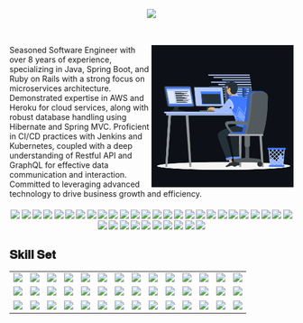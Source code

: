 <p align="center">
  <a href="https://github.com/DenverCoder1/readme-typing-svg">
    <img src="https://readme-typing-svg.herokuapp.com?lines=Full-Stack+Developer;Good+Team-Player;Passionate%20Developer;Specialized%20in%20JavaScript%20and%20TypeScript;React,%20Vue,%20Angular%20for%20the%20Front-End;Node.js,%20Python%20for%20the%20Back-End;Always%20learning%20new%20things&center=true&width=500&height=50">
  </a>
</p>

<br />

<p><img align="right" width="50%" src="javascript.gif" alt="NGUD" /></p>

<p>Seasoned Software Engineer with over 8 years of experience, specializing in Java, Spring Boot, and Ruby on Rails with a strong focus on microservices architecture. Demonstrated expertise in AWS and Heroku for cloud services, along with robust database handling using Hibernate and Spring MVC. Proficient in CI/CD practices with Jenkins and Kubernetes, coupled with a deep understanding of Restful API and GraphQL for effective data communication and interaction. Committed to leveraging advanced technology to drive business growth and efficiency.</p>

####      <div align="center">![](https://img.shields.io/badge/Java-blue) ![](https://img.shields.io/badge/Ruby-blue) ![](https://img.shields.io/badge/-blue) ![](https://img.shields.io/badge/React-blue) ![](https://img.shields.io/badge/Vue-blue) ![](https://img.shields.io/badge/Angular-blue) ![](https://img.shields.io/badge/Next-blue) ![](https://img.shields.io/badge/Electron-blue) ![](https://img.shields.io/badge/Nuxt-blue) ![](https://img.shields.io/badge/BlockChain-blue) ![](https://img.shields.io/badge/RUST-blue) ![](https://img.shields.io/badge/Azure-blue) ![](https://img.shields.io/badge/Retool-blue) ![](https://img.shields.io/badge/Node-blue) ![](https://img.shields.io/badge/AWS-blue) ![](https://img.shields.io/badge/GCP-blue) ![](https://img.shields.io/badge/Python-blue) ![](https://img.shields.io/badge/Django-blue) ![](https://img.shields.io/badge/Flask-blue) ![](https://img.shields.io/badge/FastAPI-blue) ![](https://img.shields.io/badge/ChatGPT-blue) ![](https://img.shields.io/badge/Heroku-blue) ![](https://img.shields.io/badge/Netlify-blue) ![](https://img.shields.io/badge/Docker-blue) ![](https://img.shields.io/badge/CI/CD-blue) ![](https://img.shields.io/badge/HTML-blue) ![](https://img.shields.io/badge/PHP-blue) ![](https://img.shields.io/badge/Laravel-blue) ![](https://img.shields.io/badge/GraphQL-blue) ![](https://img.shields.io/badge/Bootstrap-blue) ![](https://img.shields.io/badge/TailwindCSS-blue) ![](https://img.shields.io/badge/C-blue) ![](https://img.shields.io/badge/C#%-blue) ![](https://img.shields.io/badge/Material%20UI-blue) ![](https://img.shields.io/badge/Svelte-blue) ![](https://img.shields.io/badge/Ant%20Design-blue)</div>

<h2 font-weight="bold">𝐒𝐤𝐢𝐥𝐥 𝐒𝐞𝐭</h2>
<table>
  <tr>
    <td>
      <img src="https://cdn.jsdelivr.net/gh/devicons/devicon/icons/java/java-original.svg" width="100"/>
    </td>
    <td>
       <img src="https://cdn.jsdelivr.net/gh/devicons/devicon/icons/spring/spring-original.svg" width="100"/>
    </td>
    <td>
       <img src="https://cdn.jsdelivr.net/gh/devicons/devicon/icons/ruby/ruby-original.svg" width="100"/>
    </td>
    <td>
      <img src="https://cdn.jsdelivr.net/gh/devicons/devicon/icons/javascript/javascript-original.svg" width="100"/>
    </td>
    <td>
      <img src="https://cdn.jsdelivr.net/gh/devicons/devicon/icons/typescript/typescript-original.svg" width="100"/>
    </td>
    <td>
        <img src="https://cdn.jsdelivr.net/gh/devicons/devicon/icons/react/react-original.svg" width="100" />
    </td>
    <td>
      <img src="https://cdn.jsdelivr.net/gh/devicons/devicon/icons/nextjs/nextjs-original.svg" width="100"/>
    </td>
    <td>
        <img src="https://cdn.jsdelivr.net/gh/devicons/devicon/icons/angularjs/angularjs-original.svg" width="100"/>
    </td>
    <td>
      <img src="https://cdn.jsdelivr.net/gh/devicons/devicon/icons/nodejs/nodejs-original.svg" width="100"/>
    </td>
    <td>
      <img src="https://cdn.jsdelivr.net/gh/devicons/devicon/icons/express/express-original.svg" width="100"/>
    </td>
    <td>
      <img src="https://cdn.jsdelivr.net/gh/devicons/devicon/icons/nestjs/nestjs-plain.svg" width="100"/>
    </td>
    <td>
      <img src="https://cdn.jsdelivr.net/gh/devicons/devicon/icons/laravel/laravel-plain.svg" width="100"/>
    </td>
    <td>
      <img src="https://cdn.jsdelivr.net/gh/devicons/devicon/icons/django/django-plain.svg" width="100"/> 
    </td>
    <td>
      <img src="https://cdn.jsdelivr.net/gh/devicons/devicon/icons/graphql/graphql-plain.svg" width="100"/>
    </td>
  </tr>
  
  <tr>
    <td>
      <img src="https://cdn.jsdelivr.net/gh/devicons/devicon/icons/css3/css3-original.svg"/>
    </td>
    <td>
      <img src="https://cdn.jsdelivr.net/gh/devicons/devicon/icons/html5/html5-original.svg" />
    </td>
    <td>
      <img src="https://cdn.jsdelivr.net/gh/devicons/devicon/icons/sass/sass-original.svg" />
    </td>
    <td>
      <img src="https://cdn.jsdelivr.net/gh/devicons/devicon/icons/jquery/jquery-original.svg" />
    </td>
    <td>
       <img src="https://cdn.jsdelivr.net/gh/devicons/devicon/icons/bootstrap/bootstrap-original.svg" />
    </td>
    <td>
        <img src="https://cdn.jsdelivr.net/gh/devicons/devicon/icons/materialui/materialui-original.svg" />
    </td>
    <td>
      <img src="https://cdn.jsdelivr.net/gh/devicons/devicon/icons/tailwindcss/tailwindcss-plain.svg" />
    </td>
    <td>
        <img src="https://cdn.jsdelivr.net/gh/devicons/devicon/icons/firebase/firebase-plain.svg" />
    </td>
    <td>
      <img src="https://cdn.jsdelivr.net/gh/devicons/devicon/icons/d3js/d3js-original.svg" />
    </td>
    <td>
      <img src="https://cdn.jsdelivr.net/gh/devicons/devicon/icons/mysql/mysql-original.svg" />
    </td>
    <td>
      <img src="https://cdn.jsdelivr.net/gh/devicons/devicon/icons/postgresql/postgresql-original.svg" />
    </td>
    <td>
        <img src="https://cdn.jsdelivr.net/gh/devicons/devicon/icons/mongodb/mongodb-original.svg" />
    </td>
    <td>
        <img src="https://cdn.jsdelivr.net/gh/devicons/devicon/icons/sequelize/sequelize-original.svg" />
    </td>
    <td>
      <img src="https://cdn.jsdelivr.net/gh/devicons/devicon/icons/sketch/sketch-original.svg" />
    </td>
  
  </tr>
  
  <tr>
    <td>
      <img src="https://cdn.jsdelivr.net/gh/devicons/devicon/icons/apache/apache-original-wordmark.svg" />
    </td>
    <td>
      <img src="https://cdn.jsdelivr.net/gh/devicons/devicon/icons/nginx/nginx-original.svg" />
    </td>
    <td>
      <img src="https://cdn.jsdelivr.net/gh/devicons/devicon/icons/java/java-plain.svg" />
    </td>
    <td>
       <img src="https://cdn.jsdelivr.net/gh/devicons/devicon/icons/jenkins/jenkins-line.svg" />
    </td>
    <td>
        <img src="https://cdn.jsdelivr.net/gh/devicons/devicon/icons/socketio/socketio-original.svg" />
    </td>
    <td>
        <img src="https://cdn.jsdelivr.net/gh/devicons/devicon/icons/docker/docker-original.svg" />
    </td>
    <td>
      <img src="https://cdn.jsdelivr.net/gh/devicons/devicon/icons/magento/magento-original.svg" />
    </td>
    <td>
        <img src="https://cdn.jsdelivr.net/gh/devicons/devicon/icons/heroku/heroku-original.svg" />
    </td>
    <td>
      <img src="https://cdn.jsdelivr.net/gh/devicons/devicon/icons/kubernetes/kubernetes-plain.svg" />
    </td>
    <td>
      <img src="https://cdn.jsdelivr.net/gh/devicons/devicon/icons/digitalocean/digitalocean-original.svg" />
    </td>
    <td>
      <img src="https://cdn.jsdelivr.net/gh/devicons/devicon/icons/amazonwebservices/amazonwebservices-original.svg" />
    </td>
    <td>
        <img src="https://cdn.jsdelivr.net/gh/devicons/devicon/icons/github/github-original.svg" />
    </td>
    <td>
      <img src="https://cdn.jsdelivr.net/gh/devicons/devicon/icons/bitbucket/bitbucket-original.svg" />
    </td>
    <td>
      <img src="https://cdn.jsdelivr.net/gh/devicons/devicon/icons/eslint/eslint-original.svg" />
    </td>
  
  </tr>
</table>
<br/>
